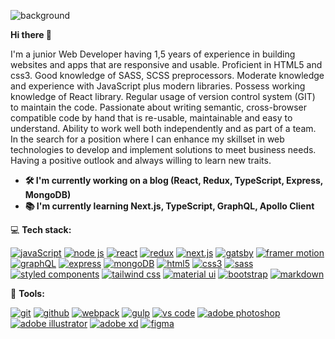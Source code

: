 ![background](https://user-images.githubusercontent.com/15782009/124918675-fb411b00-dffd-11eb-8bf6-84dac0bf5570.png)


  **Hi there 👋**

I'm a junior Web Developer having 1,5 years of experience in building websites and apps that are responsive and usable. Proficient in HTML5 and css3. Good knowledge of SASS, SCSS preprocessors. Moderate knowledge and experience with JavaScript plus modern libraries. Possess working knowledge of React library.
Regular usage of version control system (GIT) to maintain the code. Passionate about writing semantic, cross-browser compatible code by hand that is re-usable, maintainable and easy to understand. Ability to work well both independently and as part of a team.
In the search for a position where I can enhance my skillset in web technologies to develop and implement solutions to meet business needs. Having a positive outlook and always willing to learn new traits. 

- **🛠 I'm currently working on a blog (React, Redux, TypeScript, Express, MongoDB)**
- **📚 I'm currently learning Next.js, TypeScript, GraphQL, Apollo Client**

💻 **Tech stack:**

[![javaScript](https://www.oleinikov.dev/readme/javaScript.svg "javaScript")](https://www.oleinikov.dev/readme/javaScript.svg "javaScript")
[![node js](https://www.oleinikov.dev/readme/node-js.svg "node js")](https://www.oleinikov.dev/readme/node-js.svg "node js")
[![react](https://www.oleinikov.dev/readme/react.svg "react")](https://www.oleinikov.dev/readme/react.svg "react")
[![redux](https://www.oleinikov.dev/readme/redux.svg "redux")](https://www.oleinikov.dev/readme/redux.svg "redux")
[![next.js](https://www.oleinikov.dev/readme/next-js.svg "next-js")](https://www.oleinikov.dev/readme/next-js.svg "next.js")
[![gatsby](https://www.oleinikov.dev/readme/gatsby.svg "gatsby")](https://www.oleinikov.dev/readme/gatsby.svg "gatsby")
[![framer motion](https://www.oleinikov.dev/readme/framer-motion.svg "framer motion")](https://www.oleinikov.dev/readme/framer-motion.svg "framer motion")
[![graphQL](https://www.oleinikov.dev/readme/graph-ql.svg "graphQL")](https://www.oleinikov.dev/readme/graph-ql.svg "graphQL")
[![express](https://www.oleinikov.dev/readme/express.svg "express")](https://www.oleinikov.dev/readme/express.svg "express")
[![mongoDB](https://www.oleinikov.dev/readme/mongo-db.svg "mongoDB")](https://www.oleinikov.dev/readme/mongo-db.svg "mongoDB")
[![html5](https://www.oleinikov.dev/readme/html5.svg "html5")](https://www.oleinikov.dev/readme/html5.svg "html5")
[![css3](https://www.oleinikov.dev/readme/css3.svg "css3")](https://www.oleinikov.dev/readme/css3.svg "css3")
[![sass](https://www.oleinikov.dev/readme/sass.svg "sass")](https://www.oleinikov.dev/readme/sass.svg "sass")
[![styled components](https://www.oleinikov.dev/readme/styled-components.svg "styled components")](https://www.oleinikov.dev/readme/styled-components.svg "styled components")
[![tailwind css](https://www.oleinikov.dev/readme/tailwind-css.svg "tailwind css")](https://www.oleinikov.dev/readme/tailwind-css.svg "tailwind css")
[![material ui](https://www.oleinikov.dev/readme/material-ui.svg "material ui")](https://www.oleinikov.dev/readme/material-ui.svg "material ui")
[![bootstrap](https://www.oleinikov.dev/readme/bootstrap.svg "bootstrap")](https://www.oleinikov.dev/readme/bootstrap.svg "bootstrap")
[![markdown](https://www.oleinikov.dev/readme/markdown.svg "markdown")](https://www.oleinikov.dev/readme/markdown.svg "markdown")

🧰 **Tools:**

[![git](https://www.oleinikov.dev/readme/git.svg "git")](https://www.oleinikov.dev/readme/git.svg "git")
[![github](https://www.oleinikov.dev/readme/github.svg "github")](https://www.oleinikov.dev/readme/github.svg "github")
[![webpack](https://www.oleinikov.dev/readme/webpack.svg "webpack")](https://www.oleinikov.dev/readme/webpack.svg "webpack")
[![gulp](https://www.oleinikov.dev/readme/gulp.svg "gulp")](https://www.oleinikov.dev/readme/gulp.svg "gulp")
[![vs code](https://www.oleinikov.dev/readme/vs-code.svg "vs code")](https://www.oleinikov.dev/readme/vs-code.svg "vs code")
[![adobe photoshop](https://www.oleinikov.dev/readme/adobe-photoshop.svg "adobe photoshop")](https://www.oleinikov.dev/readme/adobe-photoshop.svg "adobe photoshop")
[![adobe illustrator](https://www.oleinikov.dev/readme/adobe-illustrator.svg "adobe illustrator")](https://www.oleinikov.dev/readme/adobe-illustrator.svg "adobe illustrator")
[![adobe xd](https://www.oleinikov.dev/readme/adobe-xd.svg "adobe xd")](https://www.oleinikov.dev/readme/adobe-xd.svg "adobe xd")
[![figma](https://www.oleinikov.dev/readme/figma.svg "figma")](https://www.oleinikov.dev/readme/figma.svg "figma")

